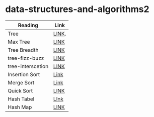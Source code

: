 # data-structures-and-algorithms2
| Reading  | Link | 
| ------------- | ------------- |
| Tree  | [LINK](https://github.com/hind-hb/data-structures-and-algorithms2/blob/editTree/Trees/README.md).|
|Max Tree  | [LINK](https://github.com/hind-hb/data-structures-and-algorithms2/blob/tree-max/Trees/Readme.md)  |
|Tree Breadth  | [LINK](https://github.com/hind-hb/data-structures-and-algorithms2/blob/tree-breadth-first/Trees/README.md)  |
|tree-fizz-buzz|[LINK](https://github.com/hind-hb/data-structures-and-algorithms2/blob/tree-fizz-buzz/Tree-Fizz-buzz/README.md)|
| tree-interscetion  |[LINK](https://github.com/hind-hb/data-structures-and-algorithms2/blob/tree-intersection/Tree_intersection/README.md)
| Insertion Sort |[Link](https://github.com/hind-hb/data-structures-and-algorithms2/blob/Insertion_Sort/InsertionSort/README.md)|
| Merge Sort |[Link](https://github.com/hind-hb/data-structures-and-algorithms2/blob/mergeSort/MergeSort/README.md)|
| Quick Sort |[LINK](https://github.com/hind-hb/data-structures-and-algorithms2/blob/QuickSort/Quick_Sort/README.md)
| Hash Tabel |[LInk](https://github.com/hind-hb/data-structures-and-algorithms2/blob/hashtable/HashTab/README.md)
| Hash Map   |[LINK](https://github.com/hind-hb/data-structures-and-algorithms2/blob/hashmap-repeated-word/Hashmap/README.md)





